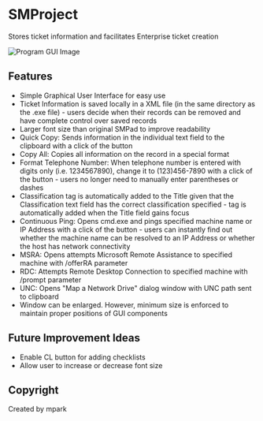 # SMProject
Stores ticket information and facilitates Enterprise ticket creation

![Program GUI Image](https://cloud.githubusercontent.com/assets/16367862/20277207/9fb6379a-aa6d-11e6-92e1-b212ef10829a.png)

## Features
- Simple Graphical User Interface for easy use
- Ticket Information is saved locally in a XML file (in the same directory as the .exe file) - users decide when their records can be removed and have complete control over saved records
- Larger font size than original SMPad to improve readability
- Quick Copy: Sends information in the individual text field to the clipboard with a click of the button
- Copy All: Copies all information on the record in a special format
- Format Telephone Number: When telephone number is entered with digits only (i.e. 1234567890), change it to (123)456-7890 with a click of the button - users no longer need to manually enter parentheses or dashes
- Classification tag is automatically added to the Title given that the Classification text field has the correct classification specified - tag is automatically added when the Title field gains focus
- Continuous Ping: Opens cmd.exe and pings specified machine name or IP Address with a click of the button - users can instantly find out whether the machine name can be resolved to an IP Address or whether the host has network connectivity
- MSRA: Opens attempts Microsoft Remote Assistance to specified machine with /offerRA parameter
- RDC: Attempts Remote Desktop Connection to specified machine with /prompt parameter
- UNC: Opens "Map a Network Drive" dialog window with UNC path sent to clipboard
- Window can be enlarged. However, minimum size is enforced to maintain proper positions of GUI components

## Future Improvement Ideas
- Enable CL button for adding checklists
- Allow user to increase or decrease font size

## Copyright
Created by mpark
